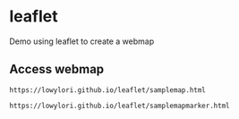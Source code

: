 # leaflet
Demo using leaflet to create a webmap

## Access webmap
```
https://lowylori.github.io/leaflet/samplemap.html
```
```
https://lowylori.github.io/leaflet/samplemapmarker.html
```
